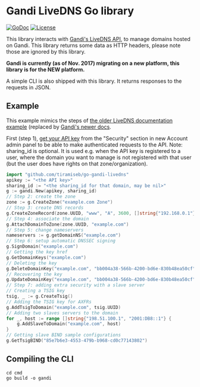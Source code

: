 Gandi LiveDNS Go library
========================

[![GoDoc](https://godoc.org/github.com/tiramiseb/go-gandi-livedns?status.svg)](https://godoc.org/github.com/tiramiseb/go-gandi-livedns)
[![License](https://img.shields.io/badge/license-MIT-blue.svg)](https://raw.githubusercontent.com/tiramiseb/go-gandi-livedns/master/LICENSE)

This library interacts with [Gandi's LiveDNS API](https://api.gandi.net/docs/), to manage domains hosted on Gandi. This library returns some data as HTTP headers, please note those are ignored by this library.

**Gandi is currently (as of Nov. 2017) migrating on a new platform, this library is for the NEW platform.**

A simple CLI is also shipped with this library. It returns responses to the requests in JSON.

Example
-------

This example mimics the steps of [the older LiveDNS documentation example](http://doc.livedns.gandi.net/#quick-example) (replaced by [Gandi's newer docs](https://api.gandi.net/docs/).

First (step 1), [get your API key](https://account.gandi.net/) from the "Security" section in new Account admin panel to be able to make authenticated requests to the API.
Note: sharing_id is optional. It is used e.g. when the API key is registered to a user, where the domain you want to manage is not registered with that user (but the user does have rights on that zone/organization).
```go
import "github.com/tiramiseb/go-gandi-livedns"
apikey := "<the API key>"
sharing_id := "<the sharing_id for that domain, may be nil>"
g := gandi.New(apikey, sharing_id)
// Step 2: create the zone
zone := g.CreateZone("example.com Zone")
// Step 3: create DNS records
g.CreateZoneRecord(zone.UUID, "www", "A", 3600, []string{"192.168.0.1"})
// Step 4: associate the domain
g.AttachDomainToZone(zone.UUID, "example.com")
// Step 5: change nameservers
nameservers := g.getDomainNS("example.com")
// Step 6: setup automatic DNSSEC signing
g.SignDomain("example.com")
// Getting the key href
g.GetDomainKeys("example.com")
// Deleting the key
g.DeleteDomainKey("example.com", "bb004a38-566b-4200-bd6e-830b48ea50cf")
// Recovering the key
g.UpdateDomainKey("example.com", "bb004a38-566b-4200-bd6e-830b48ea50cf", false)
// Step 7: adding extra security with a slave server
// Creating a TSIG key
tsig, _ := g.CreateTsig()
// Adding the TSIG key for AXFRs
g.AddTsigToDomain("example.com", tsig.UUID)
// Adding two slaves servers to the domain
for _, host := range []string{"198.51.100.1", "2001:DB8::1"} {
    g.AddSlaveToDomain("example.com", host)
}
// Getting slave BIND sample configurations
g.GetTsigBIND("85e7b6e3-4553-479b-b968-cd0c77143802")
```

Compiling the CLI
-----------------

```
cd cmd
go build -o gandi
```
